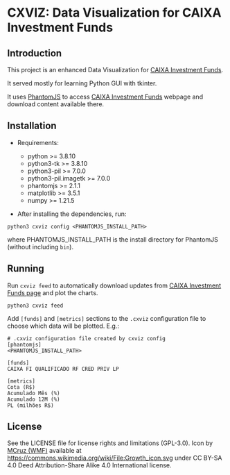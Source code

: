 # CXVIZ: Data Visualization for CAIXA Investment Funds

## Introduction
This project is an enhanced Data Visualization for [CAIXA Investment Funds](https://www.fundos.caixa.gov.br/sipii/pages/public/listar-fundos-internet.jsf).

It served mostly for learning Python GUI with tkinter.

It uses [PhantomJS](https://phantomjs.org/) to access [CAIXA Investment Funds](https://www.fundos.caixa.gov.br/sipii/pages/public/listar-fundos-internet.jsf) webpage and download content available there.

## Installation
- Requirements:
    - python >= 3.8.10
    - python3-tk >= 3.8.10
    - python3-pil >= 7.0.0
    - python3-pil.imagetk >= 7.0.0
    - phantomjs >= 2.1.1
    - matplotlib >= 3.5.1
    - numpy >= 1.21.5

- After installing the dependencies, run:

```
python3 cxviz config <PHANTOMJS_INSTALL_PATH>
```

where PHANTOMJS_INSTALL_PATH is the install directory for PhantomJS (without including `bin`).

## Running
Run `cxviz feed` to automatically download updates from [CAIXA Investment Funds page](https://www.fundos.caixa.gov.br/sipii/pages/public/listar-fundos-internet.jsf) and plot the charts.

```
python3 cxviz feed
```

Add `[funds]` and `[metrics]` sections to the `.cxviz` configuration file to choose which data will be plotted. E.g.:

```
# .cxviz configuration file created by cxviz config
[phantomjs]
<PHANTOMJS_INSTALL_PATH>

[funds]
CAIXA FI QUALIFICADO RF CRED PRIV LP

[metrics]
Cota (R$)
Acumulado Mês (%)
Acumulado 12M (%)
PL (milhões R$)
```

## License
See the LICENSE file for license rights and limitations (GPL-3.0).
Icon by [MCruz (WMF)](https://commons.wikimedia.org/wiki/User:MCruz_(WMF)) available at https://commons.wikimedia.org/wiki/File:Growth_icon.svg under CC BY-SA 4.0 Deed Attribution-Share Alike 4.0 International license.
